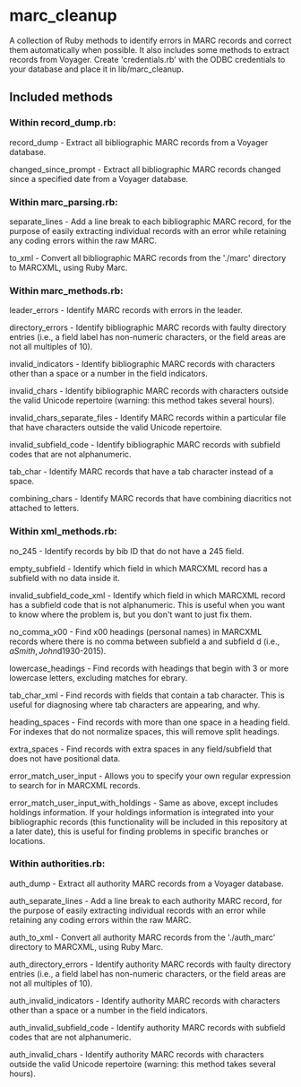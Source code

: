 # marc_cleanup
A collection of Ruby methods to identify errors in MARC records and correct them automatically when possible.
It also includes some methods to extract records from Voyager. Create 'credentials.rb' with the ODBC credentials to your database and place it in lib/marc_cleanup.

## Included methods
### Within record_dump.rb:
record_dump - Extract all bibliographic MARC records from a Voyager database.

changed_since_prompt - Extract all bibliographic MARC records changed since a specified date from a Voyager database.

### Within marc_parsing.rb:
separate_lines - Add a line break to each bibliographic MARC record, for the purpose of easily extracting individual records with an error while retaining any coding errors within the raw MARC.

to_xml - Convert all bibliographic MARC records from the './marc' directory to MARCXML, using Ruby Marc.

### Within marc_methods.rb:
leader_errors - Identify MARC records with errors in the leader.

directory_errors - Identify bibliographic MARC records with faulty directory entries (i.e., a field label has non-numeric characters, or the field areas are not all multiples of 10).

invalid_indicators - Identify bibliographic MARC records with characters other than a space or a number in the field indicators.

invalid_chars - Identify bibliographic MARC records with characters outside the valid Unicode repertoire (warning: this method takes several hours).

invalid_chars_separate_files - Identify MARC records within a particular file that have characters outside the valid Unicode repertoire.

invalid_subfield_code - Identify bibliographic MARC records with subfield codes that are not alphanumeric.

tab_char - Identify MARC records that have a tab character instead of a space.

combining_chars - Identify MARC records that have combining diacritics not attached to letters.

### Within xml_methods.rb:
no_245 - Identify records by bib ID that do not have a 245 field.

empty_subfield - Identify which field in which MARCXML record has a subfield with no data inside it.

invalid_subfield_code_xml - Identify which field in which MARCXML record has a subfield code that is not alphanumeric. This is useful when you want to know where the problem is, but you don't want to just fix them.

no_comma_x00 - Find x00 headings (personal names) in MARCXML records where there is no comma between subfield a and subfield d (i.e., $aSmith, John$d1930-2015).

lowercase_headings - Find records with headings that begin with 3 or more lowercase letters, excluding matches for ebrary.

tab_char_xml - Find records with fields that contain a tab character. This is useful for diagnosing where tab characters are appearing, and why.

heading_spaces - Find records with more than one space in a heading field. For indexes that do not normalize spaces, this will remove split headings.

extra_spaces - Find records with extra spaces in any field/subfield that does not have positional data.

error_match_user_input - Allows you to specify your own regular expression to search for in MARCXML records.

error_match_user_input_with_holdings - Same as above, except includes holdings information. If your holdings information is integrated into your bibliographic records (this functionality will be included in this repository at a later date), this is useful for finding problems in specific branches or locations.

### Within authorities.rb:
auth_dump - Extract all authority MARC records from a Voyager database.

auth_separate_lines - Add a line break to each authority MARC record, for the purpose of easily extracting individual records with an error while retaining any coding errors within the raw MARC.

auth_to_xml - Convert all authority MARC records from the './auth_marc' directory to MARCXML, using Ruby Marc.

auth_directory_errors - Identify authority MARC records with faulty directory entries (i.e., a field label has non-numeric characters, or the field areas are not all multiples of 10).

auth_invalid_indicators - Identify authority MARC records with characters other than a space or a number in the field indicators.

auth_invalid_subfield_code - Identify authority MARC records with subfield codes that are not alphanumeric.

auth_invalid_chars - Identify authority MARC records with characters outside the valid Unicode repertoire (warning: this method takes several hours).
